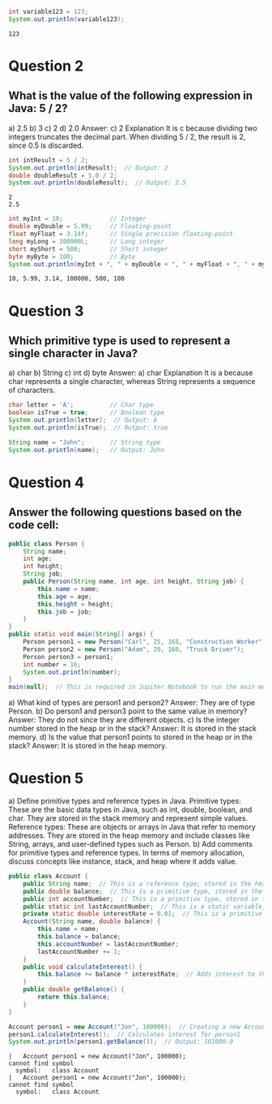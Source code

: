 ---
---
```Java
int variable123 = 123;
System.out.println(variable123);
```
    123
# Question 2
## What is the value of the following expression in Java: 5 / 2?
a) 2.5
b) 3
c) 2
d) 2.0
Answer:
 c) 2
Explanation
It is c because dividing two integers truncates the decimal part. When dividing 5 / 2, the result is 2, since 0.5 is discarded.
```Java
int intResult = 5 / 2;
System.out.println(intResult);  // Output: 2
double doubleResult = 5.0 / 2;
System.out.println(doubleResult);  // Output: 2.5
```
    2
    2.5
```Java
int myInt = 10;             // Integer
double myDouble = 5.99;     // Floating-point
float myFloat = 3.14f;      // Single precision floating-point
long myLong = 100000L;      // Long integer
short myShort = 500;        // Short integer
byte myByte = 100;          // Byte
System.out.println(myInt + ", " + myDouble + ", " + myFloat + ", " + myLong + ", " + myShort + ", " + myByte);
```
    10, 5.99, 3.14, 100000, 500, 100
# Question 3
## Which primitive type is used to represent a single character in Java?
a) char
b) String
c) int
d) byte
Answer:
 a) char
Explanation
It is a because char represents a single character, whereas String represents a sequence of characters.
```Java
char letter = 'A';          // Char type
boolean isTrue = true;      // Boolean type
System.out.println(letter);  // Output: A
System.out.println(isTrue);  // Output: true
```
```Java
String name = "John";       // String type
System.out.println(name);   // Output: John
```
# Question 4
## Answer the following questions based on the code cell:
```Java
public class Person {
    String name;
    int age;
    int height;
    String job;
    public Person(String name, int age, int height, String job) {
        this.name = name;
        this.age = age;
        this.height = height;
        this.job = job;
    }
}
public static void main(String[] args) {
    Person person1 = new Person("Carl", 25, 165, "Construction Worker");
    Person person2 = new Person("Adam", 29, 160, "Truck Driver");
    Person person3 = person1;
    int number = 16;
    System.out.println(number);
}
main(null);  // This is required in Jupiter Notebook to run the main method.
```
a) What kind of types are person1 and person2?
Answer: They are of type Person.
b) Do person1 and person3 point to the same value in memory?
Answer: They do not since they are different objects.
c) Is the integer number stored in the heap or in the stack?
Answer: It is stored in the stack memory.
d) Is the value that person1 points to stored in the heap or in the stack?
Answer: It is stored in the heap memory.
# Question 5
a) Define primitive types and reference types in Java.
Primitive types: These are the basic data types in Java, such as int, double, boolean, and char. They are stored in the stack memory and represent simple values.
Reference types: These are objects or arrays in Java that refer to memory addresses. They are stored in the heap memory and include classes like String, arrays, and user-defined types such as Person.
b) Add comments for primitive types and reference types. In terms of memory allocation, discuss concepts like instance, stack, and heap where it adds value.
```Java
public class Account {
    public String name;  // This is a reference type, stored in the heap.
    public double balance;  // This is a primitive type, stored in the stack.
    public int accountNumber;  // This is a primitive type, stored in the stack.
    public static int lastAccountNumber;  // This is a static variable, stored in the stack.
    private static double interestRate = 0.01;  // This is a primitive type, stored in the stack (1%).
    Account(String name, double balance) {
        this.name = name;
        this.balance = balance;
        this.accountNumber = lastAccountNumber;
        lastAccountNumber += 1;
    }
    public void calculateInterest() {
        this.balance += balance * interestRate;  // Adds interest to the balance
    }
    public double getBalance() {
        return this.balance;
    }
}
```
```Java
Account person1 = new Account("Jon", 100000);  // Creating a new Account object for person1
person1.calculateInterest();  // Calculates interest for person1
System.out.println(person1.getBalance());  // Output: 101000.0
```
    |   Account person1 = new Account("Jon", 100000);
    cannot find symbol
      symbol:   class Account
    |   Account person1 = new Account("Jon", 100000);
    cannot find symbol
      symbol:   class Account